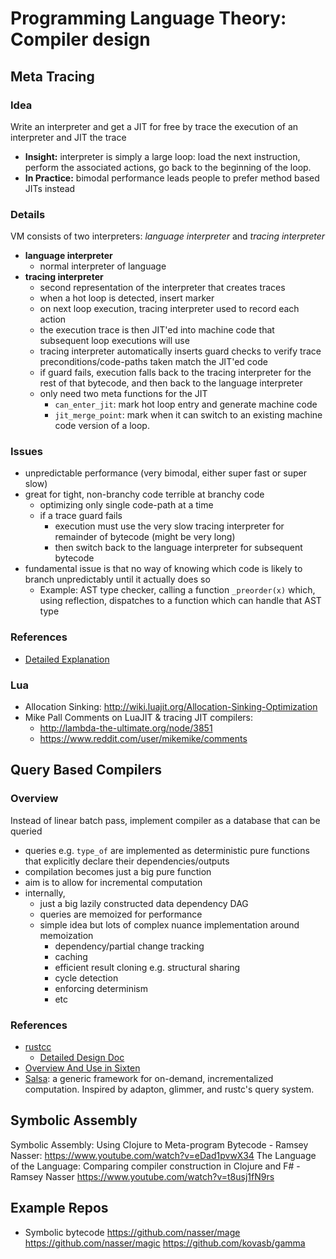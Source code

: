 # Programming Language Theory: Compiler design

## Meta Tracing

### Idea

Write an interpreter and get a JIT for free by trace the execution of an interpreter and JIT the trace

* **Insight:** interpreter is simply a large loop: load the next instruction, perform the associated actions, go back to the beginning of the loop.
* **In Practice:** bimodal performance leads people to prefer method based JITs instead

### Details

VM consists of two interpreters: *language interpreter* and *tracing interpreter* 

* **language interpreter**
  * normal interpreter of language
* **tracing interpreter**
  * second representation of the interpreter that creates traces
  * when a hot loop is detected, insert marker 
  * on next loop execution, tracing interpreter used to record each action 
  * the execution trace is then JIT'ed into machine code that subsequent loop executions will use
  * tracing interpreter automatically inserts guard checks to verify trace preconditions/code-paths taken match the JIT'ed code 
  * if guard fails, execution falls back to the tracing interpreter for the rest of that bytecode, and then back to the language interpreter
  * only need two meta functions for the JIT
    * `can_enter_jit`: mark hot loop entry and generate machine code
    * `jit_merge_point`: mark when it can switch to an existing machine code version of a loop.

### Issues

* unpredictable performance (very bimodal, either super fast or super slow)
* great for tight, non-branchy code terrible at branchy code
  * optimizing only single code-path at a time
  * if a trace guard fails
    * execution must use the very slow tracing interpreter for remainder of bytecode (might be very long)
    * then switch back to the language interpreter for subsequent bytecode
* fundamental issue is that no way of knowing which code is likely to branch unpredictably until it actually does so
  * Example: AST type checker, calling a function `_preorder(x)` which, using reflection, dispatches to a function which can handle that AST type

### References

* [Detailed Explanation](https://tratt.net/laurie/blog/entries/fast_enough_vms_in_fast_enough_time.html)

### Lua

* Allocation Sinking: http://wiki.luajit.org/Allocation-Sinking-Optimization
* Mike Pall Comments on LuaJIT & tracing JIT compilers: 
  * http://lambda-the-ultimate.org/node/3851
  * https://www.reddit.com/user/mikemike/comments

## Query Based Compilers

### Overview

Instead of linear batch pass, implement compiler as a database that can be queried 

* queries e.g. `type_of` are implemented as deterministic pure functions that explicitly declare their dependencies/outputs
* compilation becomes just a big pure function
* aim is to allow for incremental computation
* internally, 
  * just a big lazily constructed data dependency DAG 
  * queries are memoized for performance
  * simple idea but lots of complex nuance implementation around memoization 
    * dependency/partial change tracking
    * caching
    * efficient result cloning e.g. structural sharing
    * cycle detection
    * enforcing determinism
    * etc

### References

* [rustcc](https://rustc-dev-guide.rust-lang.org/query.html)
  * [Detailed Design Doc](https://github.com/nikomatsakis/rustc-on-demand-incremental-design-doc/blob/master/0000-rustc-on-demand-and-incremental.md)
* [Overview And Use in Sixten](https://ollef.github.io/blog/posts/query-based-compilers.html)
* [Salsa](https://github.com/salsa-rs/salsa): a generic framework for on-demand, incrementalized computation. Inspired by adapton, glimmer, and rustc's query system.

## Symbolic Assembly

Symbolic Assembly: Using Clojure to Meta-program Bytecode - Ramsey Nasser: https://www.youtube.com/watch?v=eDad1pvwX34
The Language of the Language: Comparing compiler construction in Clojure and F# - Ramsey Nasser https://www.youtube.com/watch?v=t8usj1fN9rs

## Example Repos

* Symbolic bytecode	
  https://github.com/nasser/mage
  https://github.com/nasser/magic
  https://github.com/kovasb/gamma
